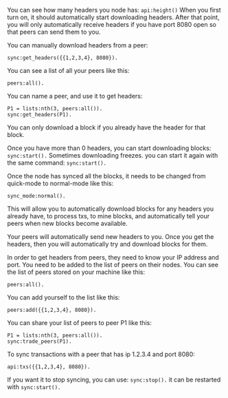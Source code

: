 
You can see how many headers you node has:
`api:height()`
When you first turn on, it should automatically start downloading headers. After that point, you will only automatically receive headers if you have port 8080 open so that peers can send them to you.

You can manually download headers from a peer:
```
sync:get_headers({{1,2,3,4}, 8080}).
```

You can see a list of all your peers like this:
```
peers:all().
```
You can name a peer, and use it to get headers:
```
P1 = lists:nth(3, peers:all()).
sync:get_headers(P1).
```

You can only download a block if you already have the header for that block.

Once you have more than 0 headers, you can start downloading blocks:
`sync:start().`
Sometimes downloading freezes. you can start it again with the same command:
`sync:start().`

Once the node has synced all the blocks, it needs to be changed from quick-mode to normal-mode like this:
```
sync_mode:normal().
```
This will allow you to automatically download blocks for any headers you already have, to process txs, to mine blocks, and automatically tell your peers when new blocks become available.

Your peers will automatically send new headers to you. Once you get the headers, then you will automatically try and download blocks for them.

In order to get headers from peers, they need to know your IP address and port. You need to be added to the list of peers on their nodes.
You can see the list of peers stored on your machine like this:
```
peers:all().
```
You can add yourself to the list like this:
```
peers:add({{1,2,3,4}, 8080}).
```
You can share your list of peers to peer P1 like this: 
```
P1 = lists:nth(3, peers:all()).
sync:trade_peers(P1).
```


To sync transactions with a peer that has ip 1.2.3.4 and port 8080:
```
api:txs({{1,2,3,4}, 8080}).
```

If you want it to stop syncing, you can use:
```sync:stop().```
it can be restarted with
```sync:start().```
